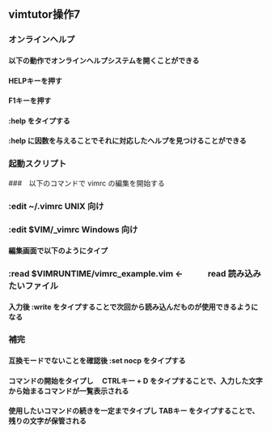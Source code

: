 ## vimtutor操作7
### オンラインヘルプ
#### 以下の動作でオンラインヘルプシステムを開くことができる
#### HELPキーを押す
#### F1キーを押す
#### :help をタイプする
#### :help に因数を与えることでそれに対応したヘルプを見つけることができる
### 起動スクリプト
###　以下のコマンドで vimrc の編集を開始する
### :edit ~/.vimrc                  UNIX 向け
### :edit $VIM/_vimrc               Windows 向け
#### 編集画面で以下のようにタイプ
###  :read $VIMRUNTIME/vimrc_example.vim   ←　　　read 読み込みたいファイル
#### 入力後 :write をタイプすることで次回から読み込んだものが使用できるようになる
### 補完
#### 互換モードでないことを確認後 :set nocp をタイプする
#### コマンドの開始をタイプし　  CTRLキー + D をタイプすることで、入力した文字から始まるコマンドが一覧表示される
#### 使用したいコマンドの続きを一定までタイプし TABキー をタイプすることで、残りの文字が保管される
